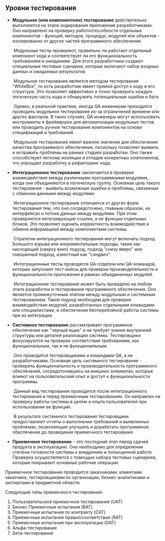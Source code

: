 ##      Уровни тестирования

- **Модульное (или компонентное) тестирование** действительно выполняется на этапе кодирования приложения разработчиками. Оно направлено на проверку работоспособности отдельных компонентов - функций, методов, процедур, модулей или объектов - изолированно от других частей программного обеспечения.

  ​	Модульные тесты проверяют, правильно ли работает отдельный компонент кода и соответствует ли его функциональность требованиям и ожиданиям. Для этого разработчики создают специальные тестовые сценарии, которые включают набор входных данных и ожидаемых результатов.

  ​	Модульное тестирование является методом тестирования "WhiteBox", то есть разработчик имеет прямой доступ к коду и его структуре. Это позволяет эффективно и точно проверить каждую логическую часть кода и обнаружить потенциальные ошибки и баги.

  ​	Однако, в реальной практике, иногда QA инженерам приходится проводить модульное тестирование из-за ограничений времени или других факторов. В таких случаях, QA инженеры могут использовать инструменты и фреймворки для автоматизации модульных тестов или проводить ручное тестирование компонентов на основе спецификаций и требований.

  ​	Модульное тестирование имеет важное значение для обеспечения качества программного обеспечения, поскольку позволяет выявить и исправить проблемы на ранних стадиях разработки. Оно также способствует легкому изоляции и отладке конкретных компонентов, что упрощает разработку и рефакторинг кода.

  

- **Интеграционное тестирование**  заключается в проверке взаимодействия между различными программными модулями, когда они объединяются в логическую группу. Основная цель такого тестирования - выявить возможные ошибки и проблемы, связанные с обменом данными между модулями.

  ​	Интеграционное тестирование отличается от других форм тестирования тем, что оно сосредоточено, главным образом, на интерфейсах и потоке данных между модулями. При этом проверяются интегрирующие ссылки, а не функции отдельных блоков. Это позволяет оценить корректность взаимодействия и обмена информацией между компонентами системы.

  ​	Стратегии интеграционного тестирования могут включать подход Большого взрыва или инкрементальные подходы, такие как нисходящий (сверху вниз) подход, подход "снизу вверх" или смешанный подход, известный как "сэндвич".

  ​	Интеграционные тесты проводятся QA-отделом или QA-командой, которые запускают тест-кейсы для проверки производительности и функциональности приложения в рамках объединенных модулей.

  ​	Интеграционное тестирование может быть проведено на любом этапе разработки и тестирования программного обеспечения. Оно является промежуточным этапом между модульным и системным тестированием. Такой подход необходим для проверки взаимодействия модулей, разработанных отдельными командами или специалистами, и обеспечения бесперебойной работы системы при их интеграции.

  

- **Системное тестирование** рассматривает программное обеспечение как "черный ящик" и не требует знания внутренней структуры или деталей реализации системы. Тестировщики фокусируются на проверке соответствия требованиям, как функциональным, так и не функциональным.

  ​	Оно проводится тестировщиками и командами QA, а не разработчиками. Основная цель системного тестирования - проверить функциональность и производительность программного обеспечения, сосредоточившись на внешних элементах, которые влияют на пользовательский опыт и доступ к функциональности программы.

  ​	Данный вид тестирования проводится после интеграционного тестирования и перед приемочным тестированием. Он направлен на проверку работы системы в целом и опыта пользователей при использовании ее функций. 

  ​	В результате системного тестирования тестировщики предоставляют отчеты о выполнении требований и выявленных проблемах, позволяющие улучшить и доработать программное обеспечение до проведения приемочного тестирования.

  

- **Приемочное тестирование** – это последний этап перед сдачей продукта в эксплуатацию. Оно необходимо для определения степени готовности системы к внедрению и полноценной работе. Проверка осуществляется с помощью набора тестовых сценариев, которые покрывают основные рабочие операции.

Приемочное тестирование проводится заказчиками, клиентами заказчика, тестировщиками из организации, бизнес-аналитиками и экспертами в предметной области.

Следующие типы приемочного тестирования:

1. Пользовательское приемочное тестирование (UAT)
2. Бизнес Приемочные испытания (BAT)
3. Приемочные испытания по контракту (CAT)
4. Приемочные испытания правил/соответствия (RAT)
5. Приемочные испытания при эксплуатации (OAT)
6. Альфа-тестирование
7. Бета-тестирование

